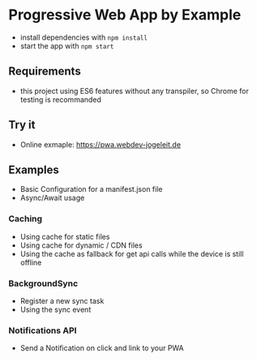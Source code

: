 # Progressive Web App by Example

* install dependencies with ``npm install``
* start the app with ``npm start``

## Requirements

* this project using ES6 features without any transpiler, so Chrome for testing is recommanded

## Try it

* Online exmaple: https://pwa.webdev-jogeleit.de

## Examples

* Basic Configuration for a manifest.json file
* Async/Await usage

### Caching

* Using cache for static files
* Using cache for dynamic / CDN files
* Using the cache as fallback for get api calls while the device is still offline

### BackgroundSync

* Register a new sync task
* Using the sync event

### Notifications API

* Send a Notification on click and link to your PWA
